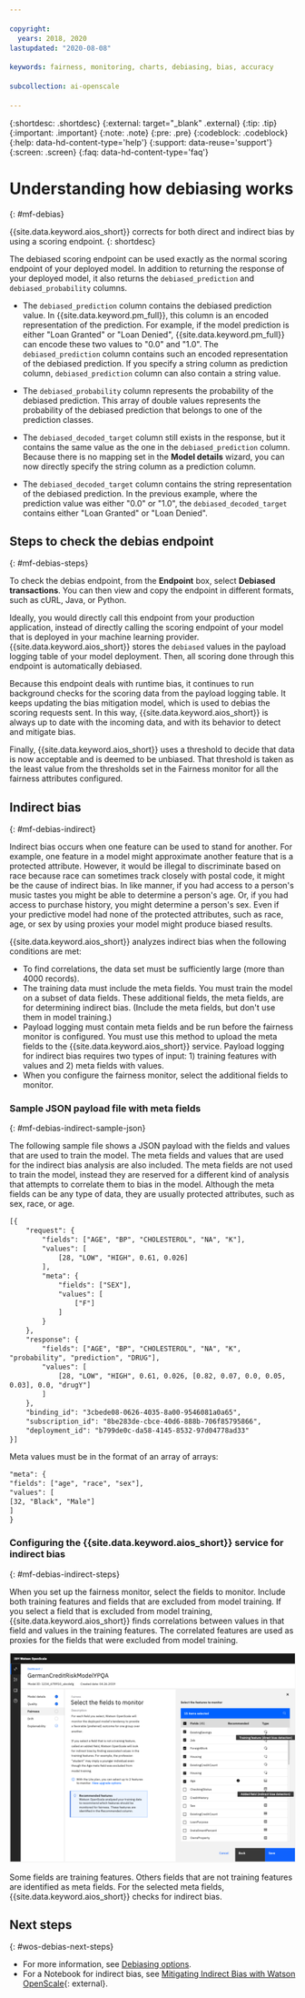 ```yaml
---

copyright:
  years: 2018, 2020
lastupdated: "2020-08-08"

keywords: fairness, monitoring, charts, debiasing, bias, accuracy

subcollection: ai-openscale

---
```


{:shortdesc: .shortdesc}
{:external: target="_blank" .external}
{:tip: .tip}
{:important: .important}
{:note: .note}
{:pre: .pre}
{:codeblock: .codeblock}
{:help: data-hd-content-type='help'}
{:support: data-reuse='support'}
{:screen: .screen}
{:faq: data-hd-content-type='faq'}

# Understanding how debiasing works
{: #mf-debias}

{{site.data.keyword.aios_short}} corrects for both direct and indirect bias by using a scoring endpoint.
{: shortdesc}

The debiased scoring endpoint can be used exactly as the normal scoring endpoint of your deployed model. In addition to returning the response of your deployed model, it also returns the `debiased_prediction` and `debiased_probability` columns.

- The `debiased_prediction` column contains the debiased prediction value. In {{site.data.keyword.pm_full}}, this column is an encoded representation of the prediction. For example, if the model prediction is either "Loan Granted" or "Loan Denied", {{site.data.keyword.pm_full}} can encode these two values to "0.0" and "1.0". The `debiased_prediction` column contains such an encoded representation of the debiased prediction. If you specify a string column as prediction column, `debiased_prediction` column can also contain a string value.

- The `debiased_probability` column represents the probability of the debiased prediction. This array of double values represents the probability of the debiased prediction that belongs to one of the prediction classes.

- The `debiased_decoded_target` column still exists in the response, but it contains the same value as the one in the `debiased_prediction` column. Because there is no mapping set in the **Model details** wizard, you can now directly specify the string column as a prediction column.

- The `debiased_decoded_target` column contains the string representation of the debiased prediction. In the previous example, where the prediction value was either "0.0" or "1.0", the `debiased_decoded_target` contains either "Loan Granted" or "Loan Denied".

## Steps to check the debias endpoint
{: #mf-debias-steps}

To check the debias endpoint, from the **Endpoint** box, select **Debiased transactions**. You can then view and copy the endpoint in different formats, such as cURL, Java, or Python. 

Ideally, you would directly call this endpoint from your production application, instead of directly calling the scoring endpoint of your model that is deployed in your machine learning provider. {{site.data.keyword.aios_short}} stores the `debiased` values in the payload logging table of your model deployment. Then, all scoring done through this endpoint is automatically debiased.

Because this endpoint deals with runtime bias, it continues to run background checks for the scoring data from the payload logging table. It keeps updating the bias mitigation model, which is used to debias the scoring requests sent. In this way, {{site.data.keyword.aios_short}} is always up to date with the incoming data, and with its behavior to detect and mitigate bias.

Finally, {{site.data.keyword.aios_short}} uses a threshold to decide that data is now acceptable and is deemed to be unbiased. That threshold is taken as the least value from the thresholds set in the Fairness monitor for all the fairness attributes configured.

## Indirect bias
{: #mf-debias-indirect}

Indirect bias occurs when one feature can be used to stand for another. For example, one feature in a model might approximate another feature that is a protected attribute. However, it would be illegal to discriminate based on race because race can sometimes track closely with postal code, it might be the cause of indirect bias. In like manner, if you had access to a person's music tastes you might be able to determine a person's age. Or, if you had access to purchase history, you might determine a person's sex. Even if your predictive model had none of the protected attributes, such as race, age, or sex by using proxies your model might produce biased results.

{{site.data.keyword.aios_short}} analyzes indirect bias when the following conditions are met:

- To find correlations, the data set must be sufficiently large (more than 4000 records).
- The training data must include the meta fields. You must train the model on a subset of data fields. These additional fields, the meta fields, are for determining indirect bias. (Include the meta fields, but don't use them in model training.)
- Payload logging must contain meta fields and be run before the fairness monitor is configured. You must use this method to upload the meta fields to the {{site.data.keyword.aios_short}} service. Payload logging for indirect bias requires two types of input: 1) training features with values and 2) meta fields with values.
- When you configure the fairness monitor, select the additional fields to monitor.

### Sample JSON payload file with meta fields
{: #mf-debias-indirect-sample-json}

The following sample file shows a JSON payload with the fields and values that are used to train the model. The meta fields and values that are used for the indirect bias analysis are also included. The meta fields are not used to train the model, instead they are reserved for a different kind of analysis that attempts to correlate them to bias in the model. Although the meta fields can be any type of data, they are usually protected attributes, such as sex, race, or age.

```
[{
	"request": {
		"fields": ["AGE", "BP", "CHOLESTEROL", "NA", "K"],
		"values": [
			[28, "LOW", "HIGH", 0.61, 0.026]
		],
		"meta": {
			"fields": ["SEX"],
			"values": [
				["F"]
			]
		}
	},
	"response": {
		"fields": ["AGE", "BP", "CHOLESTEROL", "NA", "K", "probability", "prediction", "DRUG"],
		"values": [
			[28, "LOW", "HIGH", 0.61, 0.026, [0.82, 0.07, 0.0, 0.05, 0.03], 0.0, "drugY"]
		]
	},
	"binding_id": "3cbede08-0626-4035-8a00-9546081a0a65",
	"subscription_id": "8be283de-cbce-40d6-888b-706f85795866",
	"deployment_id": "b799de0c-da58-4145-8532-97d04778ad33"
}]
```

Meta values must be in the format of an array of arrays:

```
"meta": {
"fields": ["age", "race", "sex"],
"values": [
[32, "Black", "Male"]
]
}

```

### Configuring the {{site.data.keyword.aios_short}} service for indirect bias
{: #mf-debias-indirect-steps}

When you set up the fairness monitor, select the fields to monitor. Include both training features and fields that are excluded from model training. If you select a field that is excluded from model training, {{site.data.keyword.aios_short}} finds correlations between values in that field and values in the training features. The correlated features are used as proxies for the fields that were excluded from model training.

![Indirect bias displays](images/wos-indirect-bias.png)

Some fields are training features. Others fields that are not training features are identified as meta fields. For the selected meta fields, {{site.data.keyword.aios_short}} checks for indirect bias.


## Next steps
{: #wos-debias-next-steps}

- For more information, see [Debiasing options](/docs/ai-openscale?topic=ai-openscale-it-dbo).
- For a Notebook for indirect bias, see [Mitigating Indirect Bias with Watson OpenScale](https://github.com/pmservice/ai-openscale-tutorials/blob/master/notebooks/Watson%20OpenScale%20indirect%20bias.ipynb){: external}.